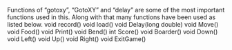 Functions of “gotoxy”, “GotoXY” and “delay” are some of the most important functions used in this. Along with that many functions have been used as listed below.
void record()
void load()
void Delay(long double)
void Move()
void Food()
void Print()
void Bend()
int Score()
void Boarder()
void Down()
void Left()
void Up()
void Right()
void ExitGame()
